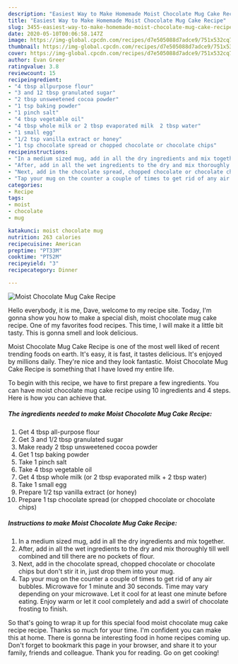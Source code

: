 ```yaml
---
description: "Easiest Way to Make Homemade Moist Chocolate Mug Cake Recipe"
title: "Easiest Way to Make Homemade Moist Chocolate Mug Cake Recipe"
slug: 3455-easiest-way-to-make-homemade-moist-chocolate-mug-cake-recipe
date: 2020-05-10T00:06:58.147Z
image: https://img-global.cpcdn.com/recipes/d7e505088d7adce9/751x532cq70/moist-chocolate-mug-cake-recipe-recipe-main-photo.jpg
thumbnail: https://img-global.cpcdn.com/recipes/d7e505088d7adce9/751x532cq70/moist-chocolate-mug-cake-recipe-recipe-main-photo.jpg
cover: https://img-global.cpcdn.com/recipes/d7e505088d7adce9/751x532cq70/moist-chocolate-mug-cake-recipe-recipe-main-photo.jpg
author: Evan Greer
ratingvalue: 3.8
reviewcount: 15
recipeingredient:
- "4 tbsp allpurpose flour"
- "3 and 12 tbsp granulated sugar"
- "2 tbsp unsweetened cocoa powder"
- "1 tsp baking powder"
- "1 pinch salt"
- "4 tbsp vegetable oil"
- "4 tbsp whole milk or 2 tbsp evaporated milk  2 tbsp water"
- "1 small egg"
- "1/2 tsp vanilla extract or honey"
- "1 tsp chocolate spread or chopped chocolate or chocolate chips"
recipeinstructions:
- "In a medium sized mug, add in all the dry ingredients and mix together."
- "After, add in all the wet ingredients to the dry and mix thoroughly till well combined and till there are no pockets of flour."
- "Next, add in the chocolate spread, chopped chocolate or chocolate chips but don&#39;t stir it in, just drop them into your mug."
- "Tap your mug on the counter a couple of times to get rid of any air bubbles. Microwave for 1 minute and 30 seconds. Time may vary depending on your microwave. Let it cool for at least one minute before eating. Enjoy warm or let it cool completely and add a swirl of chocolate frosting to finish."
categories:
- Recipe
tags:
- moist
- chocolate
- mug

katakunci: moist chocolate mug 
nutrition: 263 calories
recipecuisine: American
preptime: "PT33M"
cooktime: "PT52M"
recipeyield: "3"
recipecategory: Dinner

---
```



![Moist Chocolate Mug Cake Recipe](https://img-global.cpcdn.com/recipes/d7e505088d7adce9/751x532cq70/moist-chocolate-mug-cake-recipe-recipe-main-photo.jpg)

Hello everybody, it is me, Dave, welcome to my recipe site. Today, I'm gonna show you how to make a special dish, moist chocolate mug cake recipe. One of my favorites food recipes. This time, I will make it a little bit tasty. This is gonna smell and look delicious.



Moist Chocolate Mug Cake Recipe is one of the most well liked of recent trending foods on earth. It's easy, it is fast, it tastes delicious. It's enjoyed by millions daily. They're nice and they look fantastic. Moist Chocolate Mug Cake Recipe is something that I have loved my entire life.


To begin with this recipe, we have to first prepare a few ingredients. You can have moist chocolate mug cake recipe using 10 ingredients and 4 steps. Here is how you can achieve that.

<!--inarticleads1-->

##### The ingredients needed to make Moist Chocolate Mug Cake Recipe:

1. Get 4 tbsp all-purpose flour
1. Get 3 and 1/2 tbsp granulated sugar
1. Make ready 2 tbsp unsweetened cocoa powder
1. Get 1 tsp baking powder
1. Take 1 pinch salt
1. Take 4 tbsp vegetable oil
1. Get 4 tbsp whole milk (or 2 tbsp evaporated milk + 2 tbsp water)
1. Take 1 small egg
1. Prepare 1/2 tsp vanilla extract (or honey)
1. Prepare 1 tsp chocolate spread (or chopped chocolate or chocolate chips)




<!--inarticleads2-->

##### Instructions to make Moist Chocolate Mug Cake Recipe:

1. In a medium sized mug, add in all the dry ingredients and mix together.
1. After, add in all the wet ingredients to the dry and mix thoroughly till well combined and till there are no pockets of flour.
1. Next, add in the chocolate spread, chopped chocolate or chocolate chips but don&#39;t stir it in, just drop them into your mug.
1. Tap your mug on the counter a couple of times to get rid of any air bubbles. Microwave for 1 minute and 30 seconds. Time may vary depending on your microwave. Let it cool for at least one minute before eating. Enjoy warm or let it cool completely and add a swirl of chocolate frosting to finish.




So that's going to wrap it up for this special food moist chocolate mug cake recipe recipe. Thanks so much for your time. I'm confident you can make this at home. There is gonna be interesting food in home recipes coming up. Don't forget to bookmark this page in your browser, and share it to your family, friends and colleague. Thank you for reading. Go on get cooking!
